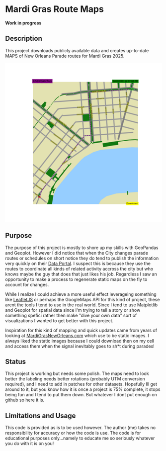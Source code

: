 # Mardi Gras Route Maps

**Work in progress**

## Description

This project downloads publicly available data and creates up-to-date MAPS of New Orleans Parade routes for Mardi Gras 2025.

![Chewbacchus Map](https://raw.githubusercontent.com/GarysCorner/MardiGrasMaps/refs/heads/master/RouteMaps/Chewbacchus.svg)

## Purpose

The purpose of this project is mostly to shore up my skills with GeoPandas and Geoplot.  However I did notice that when the City changes parade routes or schedules on short notice they do tend to publish the information very quickly on their [Data Portal](https://datadriven.nola.gov/home/).  I suspect this is because they use the routes to coordinate all kinds of related activity accross the city but who knows maybe the guy that does that just likes his job.  Regardless I saw an opportunity to make a process to regenerate static maps on the fly to account for changes.

While I realize I could achieve a more useful effect leverageing something like [LeafletJS](https://leafletjs.com/) or perhaps the GoogleMaps API for this kind of project, these arent the tools I tend to use in the real world.  Since I tend to use Matplotlib and Geoplot for spatial data since I'm trying to tell a story or show something spefici rather then make "dive your own data" sort of visualizations I wanted to get better with this project.

Inspiration for this kind of mapping and quick updates came from years of looking at [MardiGrasNewOrleans.com](https://www.mardigrasneworleans.com/parades/) which use to be static images.  I always liked the static images because I could download then on my cell and access them when the signal inevitably goes to sh*t during parades!

## Status

This project is working but needs some polish.  The maps need to look better the labeling needs better rotations (probably UTM conversion required), and I need to add in patches for other datasets.   Hopefully Ill get around to it, but you know how it is once a project is 75% complete, it stops being fun and I tend to put them down.  But whatever I dont put enough on github so here it is.

## Limitations and Usage

This code is provided as is to be used however.  The author (me) takes no responsibility for accuracy or how the code is use.  The code is for educational purposes only...namely to educate me so seriously whatever you do with it is on you!